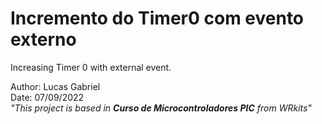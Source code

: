 # **Incremento do Timer0 com evento externo**

Increasing Timer 0 with external event.

Author: Lucas Gabriel <br/>
Date: 07/09/2022 <br/>
_"This project is based in **Curso de Microcontroladores PIC** from WRkits"_
